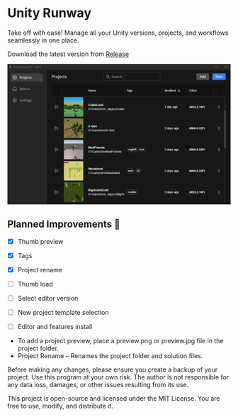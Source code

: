 # Unity Runway
Take off with ease! Manage all your Unity versions, projects, and workflows seamlessly in one place. 

Download the latest version from [Release](https://github.com/sorcerb/unity-runway/releases)

![Unity Runway](https://github.com/sorcerb/unity-runway/blob/master/preview.png)


## Planned Improvements 🚀
- [x]  Thumb preview
- [x]  Tags
- [x]  Project rename
- [ ]  Thumb load
- [ ]  Select editor version
- [ ]  New project template selection
- [ ]  Editor and features install


* To add a project preview, place a preview.png or preview.jpg file in the project folder.
* Project Rename – Renames the project folder and solution files.

Before making any changes, please ensure you create a backup of your project. Use this program at your own risk. The author is not responsible for any data loss, damages, or other issues resulting from its use.

This project is open-source and licensed under the MIT License. You are free to use, modify, and distribute it.
